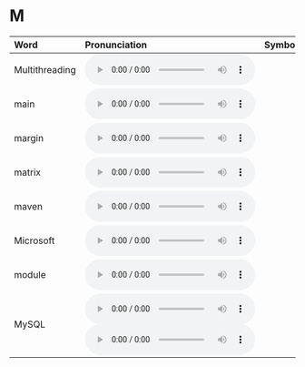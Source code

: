 
# M

| Word  | Pronunciation | Symbol |
| :-- | :-- | :-- |
| Multithreading | <audio :src="$withBase('/audio/Multithreading.mp3')" controls="controls" controlslist="nodownload"></audio> |  |
| main | <audio :src="$withBase('/audio/main.mp3')" controls="controls" controlslist="nodownload"></audio> |  |
| margin | <audio :src="$withBase('/audio/margin.mp3')" controls="controls" controlslist="nodownload"></audio> |  |
| matrix | <audio :src="$withBase('/audio/matrix.mp3')" controls="controls" controlslist="nodownload"></audio> |  |
| maven | <audio :src="$withBase('/audio/maven.mp3')" controls="controls" controlslist="nodownload"></audio> |  |
| Microsoft | <audio :src="$withBase('/audio/Microsoft.mp3')" controls="controls" controlslist="nodownload"></audio> |  |
| module | <audio :src="$withBase('/audio/module.mp3')" controls="controls" controlslist="nodownload"></audio> |  |
| MySQL | <audio :src="$withBase('/audio/MySQL-0.mp3')" controls="controls" controlslist="nodownload"></audio><br/><audio :src="$withBase('/audio/MySQL-1.mp3')" controls="controls" controlslist="nodownload"></audio> |  |

